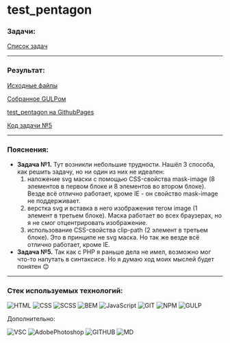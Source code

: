 # test_pentagon

### Задачи:

[Список задач](https://github.com/Electr0Nick/test_pentagon/blob/main/src/files/Tasks.docx)

---
### Результат:

[Исходные файлы](https://github.com/Electr0Nick/test_pentagon/tree/main/src)

[Собранное GULPом](https://github.com/Electr0Nick/test_pentagon/tree/main/dist)

[test_pentagon на GithubPages](https://electr0nick.github.io/test_pentagon/dist/)

[Код задачи №5](https://github.com/Electr0Nick/test_pentagon/blob/main/src/files/task5.php)


---
### Пояснения:

* __Задача №1.__ Тут возникли небольшие трудности. Нашёл 3 способа, как решить задачу, но ни один из них не идеален:
  1. наложение svg маски с помощью CSS-свойства mask-image (8 элементов в первом блоке и 8 элементов во втором блоке). Везде всё отлично работает, кроме IE - он свойство mask-image не поддерживает.
  2. верстка svg и вставка в него изображения тегом image (1 элемент в третьем блоке). Маска работает во всех браузерах, но я не смог отцентрировать изображение.
  3. использование CSS-свойства clip-path (2 элемент в третьем блоке). Это в принципе не svg маска. Но так же везде всё отлично работает, кроме IE.
* __Задача №5.__ Так как с PHP я раньше дела не имел, возможно мог что-то напутать в синтаксисе. Но я думаю ход моих мыслей будет понятен :blush:

---
### Стек используемых технологий:
![HTML](https://img.shields.io/badge/HTML-000?style=for-the-badge&logo=HTML5&logoColor=E34F26)
![CSS](https://img.shields.io/badge/CSS-000?style=for-the-badge&logo=CSS3&logoColor=1572B6)
![SCSS](https://img.shields.io/badge/SCSS-000?style=for-the-badge&logo=Sass&logoColor=CC6699) 
![BEM](https://img.shields.io/badge/BEM-000?style=for-the-badge&logo=BEM&logoColor=1E90FF)
![JavaScript](https://img.shields.io/badge/JS-000?style=for-the-badge&logo=JavaScript&logoColor=F7DF1E)
![GIT](https://img.shields.io/badge/GIT-000?style=for-the-badge&logo=Git&logoColor=F05032)
![NPM](https://img.shields.io/badge/NPM-000?style=for-the-badge&logo=npm&logoColor=CB3837) 
![GULP](https://img.shields.io/badge/GULP-000?style=for-the-badge&logo=gulp&logoColor=CF4647)

Дополнительно:

![VSC](https://img.shields.io/badge/VSC-000?style=for-the-badge&logo=VisualStudioCode&logoColor=007ACC)
![AdobePhotoshop](https://img.shields.io/badge/PS-000?style=for-the-badge&logo=AdobePhotoshop&logoColor=31A8FF)
![GITHUB](https://img.shields.io/badge/GITHUB-000?style=for-the-badge&logo=GitHub&logoColor=FFF)
![MD](https://img.shields.io/badge/MD-000?style=for-the-badge&logo=Markdown&logoColor=FFF)